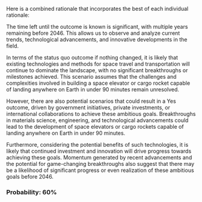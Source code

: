 Here is a combined rationale that incorporates the best of each individual rationale:

The time left until the outcome is known is significant, with multiple years remaining before 2046. This allows us to observe and analyze current trends, technological advancements, and innovative developments in the field.

In terms of the status quo outcome if nothing changed, it is likely that existing technologies and methods for space travel and transportation will continue to dominate the landscape, with no significant breakthroughs or milestones achieved. This scenario assumes that the challenges and complexities involved in building a space elevator or cargo rocket capable of landing anywhere on Earth in under 90 minutes remain unresolved.

However, there are also potential scenarios that could result in a Yes outcome, driven by government initiatives, private investments, or international collaborations to achieve these ambitious goals. Breakthroughs in materials science, engineering, and technological advancements could lead to the development of space elevators or cargo rockets capable of landing anywhere on Earth in under 90 minutes.

Furthermore, considering the potential benefits of such technologies, it is likely that continued investment and innovation will drive progress towards achieving these goals. Momentum generated by recent advancements and the potential for game-changing breakthroughs also suggest that there may be a likelihood of significant progress or even realization of these ambitious goals before 2046.

### Probability: 60%